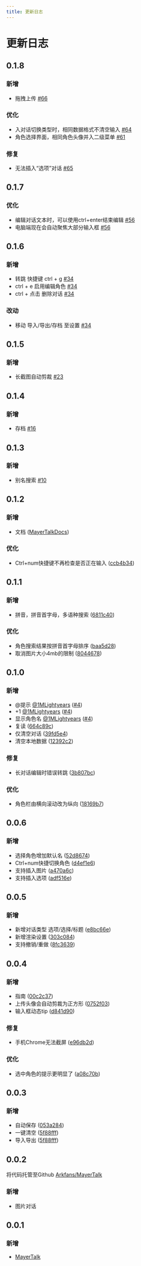 ```yaml
---
title: 更新日志
---
```


# 更新日志

## 0.1.8

### 新增

- 拖拽上传 [#66](https://github.com/Arkfans/MayerTalk/pull/66)

### 优化

- 入对话切换类型时，相同数据格式不清空输入 [#64](https://github.com/Arkfans/MayerTalk/pull/64)
- 角色选择界面，相同角色头像并入二级菜单 [#61](https://github.com/Arkfans/MayerTalk/pull/61)

### 修复

- 无法插入“选项”对话 [#65](https://github.com/Arkfans/MayerTalk/pull/65)

## 0.1.7

### 优化

- 编辑对话文本时，可以使用ctrl+enter结束编辑 [#56](https://github.com/Arkfans/MayerTalk/pull/56)
- 电脑端现在会自动聚焦大部分输入框 [#56](https://github.com/Arkfans/MayerTalk/pull/56)

## 0.1.6

### 新增

- 转跳 快捷键 ctrl + g [#34](https://github.com/Arkfans/MayerTalk/pull/34)
- ctrl + e 启用编辑角色 [#34](https://github.com/Arkfans/MayerTalk/pull/34)
- ctrl + 点击 删除对话 [#34](https://github.com/Arkfans/MayerTalk/pull/34)

### 改动

- 移动 导入/导出/存档 至设置 [#34](https://github.com/Arkfans/MayerTalk/pull/34)

## 0.1.5

### 新增

- 长截图自动剪裁 [#23](https://github.com/Arkfans/MayerTalk/pull/23)

## 0.1.4

### 新增

- 存档 [#16](https://github.com/Arkfans/MayerTalk/pull/16)

## 0.1.3

### 新增

- 别名搜索 [#10](https://github.com/Arkfans/MayerTalk/pull/10)

## 0.1.2

### 新增

- 文档 ([MayerTalkDocs](https://github.com/Arkfans/MayerTalkDocs))

### 优化

- Ctrl+num快捷键不再检查是否正在输入
  ([ccb4b34](https://github.com/Arkfans/MayerTalk/commit/ccb4b34c9d0285c285a8e20acbe522297db633a3))

## 0.1.1

### 新增

- 拼音，拼音首字母，多语种搜索
  ([6811c40](https://github.com/Arkfans/MayerTalk/commit/bc7639cdfe4dea48a1bf64cb1e4bd3c306100354))

### 优化

- 角色搜索结果按拼音首字母排序
  ([baa5d28](https://github.com/Arkfans/MayerTalk/commit/baa5d28326204812aae3b8482c5bd7fc4667a29b))
- 取消图片大小4mb的限制
  ([8044678](https://github.com/Arkfans/MayerTalk/commit/8044678aa11bb9ded146a92b403adcd073442cde))

## 0.1.0

### 新增

- @提示 [@1MLightyears](https://github.com/1MLightyears) ([#4](https://github.com/Arkfans/MayerTalk/pull/4))
- +1 [@1MLightyears](https://github.com/1MLightyears) ([#4](https://github.com/Arkfans/MayerTalk/pull/4))
- 显示角色名 [@1MLightyears](https://github.com/1MLightyears) ([#4](https://github.com/Arkfans/MayerTalk/pull/4))
- 复读 ([664c89c](https://github.com/Arkfans/MayerTalk/commit/664c89ce4e0f67902c455c5190f0db9c05116040))
- 仅清空对话 ([39fd5e4](https://github.com/Arkfans/MayerTalk/commit/39fd5e45d58b8f84785eb0183bd7d402ee39e82b))
- 清空本地数据 ([12392c2](https://github.com/Arkfans/MayerTalk/commit/12392c2cc0ce010a3b5ef30adc29eb19bc9ed00c))

### 修复

- 长对话编辑时错误转跳 ([3b807bc](https://github.com/Arkfans/MayerTalk/commit/3b807bcf0a5654c83c2156b79f2d7550e6baa91a))

### 优化

- 角色栏由横向滚动改为纵向
  ([18169b7](https://github.com/Arkfans/MayerTalk/commit/18169b7911943d36f6097d7fc69a6614d28e20fe))

## 0.0.6

### 新增

- 选择角色增加默认名 ([52d8674](https://github.com/Arkfans/MayerTalk/commit/52d8674762c224583bdeda9538d64ba6971f253d))
- Ctrl+num快捷切换角色 ([d4ef1e6](https://github.com/Arkfans/MayerTalk/commit/d4ef1e6f5b6d74feb9eea98ae257068f8a7c2791))
- 支持插入图片 ([a470a6c](https://github.com/Arkfans/MayerTalk/commit/a470a6ca5fa763ed26e8d6d820adb733f95b4861))
- 支持插入选项 ([adf516e](https://github.com/Arkfans/MayerTalk/commit/adf516e97834937747b516980d17169477e79859))

## 0.0.5

### 新增

- 新增对话类型
  选项/选择/标题 ([e8bc66e](https://github.com/Arkfans/MayerTalk/commit/e8bc66e68cb4532580f34b9e92851fbe55e6aa8f))
- 新增渲染设置 ([303c084](https://github.com/Arkfans/MayerTalk/commit/303c084aefbb9137d8214a735a51b735e6993daa))
- 支持撤销/重做 ([8fc3639](https://github.com/Arkfans/MayerTalk/commit/8fc3639f2abfbbb159b82643e2fe21a5d103b445))

## 0.0.4

### 新增

- 指南 ([00c2c37](https://github.com/Arkfans/MayerTalk/commit/00c2c37b1671bea16791e59a4e9b63f6ae8bb74d))
- 上传头像会自动剪裁为正方形
  ([0752f03](https://github.com/Arkfans/MayerTalk/commit/0752f032aac8e8bbc213876932380a3e482da552))
- 输入框动态tip ([d841d90](https://github.com/Arkfans/MayerTalk/commit/d841d90dff95f267f8a29bd0362980aaf218e013))

### 修复

- 手机Chrome无法截屏 ([e96db2d](https://github.com/Arkfans/MayerTalk/commit/e96db2da2a89b50674f660825dda20a4d481d144))

### 优化

- 选中角色的提示更明显了
  ([a08c70b](https://github.com/Arkfans/MayerTalk/commit/a08c70b0cedce7193ae5d9786052c52cb618d33d))

## 0.0.3

### 新增

- 自动保存 ([053a284](https://github.com/Arkfans/MayerTalk/commit/053a2847488ea0547bfc0ed7f4d1c779bf890d24))
- 一键清空 ([5f88fff](https://github.com/Arkfans/MayerTalk/commit/5f88fff824ff07f27c744f554843bb6cab679f81))
- 导入导出 ([5f88fff](https://github.com/Arkfans/MayerTalk/commit/5f88fff824ff07f27c744f554843bb6cab679f81))

## 0.0.2

将代码托管至Github [Arkfans/MayerTalk](https://github.com/Arkfans/MayerTalk)

### 新增

- 图片对话

## 0.0.1

### 新增

- [MayerTalk](https://www.mayertalk.top/)
